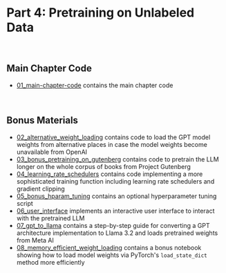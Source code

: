 # Part 4: Pretraining on Unlabeled Data

&nbsp;
## Main Chapter Code

- [01_main-chapter-code](01_main-chapter-code) contains the main chapter code

&nbsp;
## Bonus Materials

- [02_alternative_weight_loading](02_alternative_weight_loading) contains code to load the GPT model weights from alternative places in case the model weights become unavailable from OpenAI
- [03_bonus_pretraining_on_gutenberg](03_bonus_pretraining_on_gutenberg) contains code to pretrain the LLM longer on the whole corpus of books from Project Gutenberg
- [04_learning_rate_schedulers](04_learning_rate_schedulers) contains code implementing a more sophisticated training function including learning rate schedulers and gradient clipping
- [05_bonus_hparam_tuning](05_bonus_hparam_tuning) contains an optional hyperparameter tuning script
- [06_user_interface](06_user_interface) implements an interactive user interface to interact with the pretrained LLM
- [07_gpt_to_llama](07_gpt_to_llama) contains a step-by-step guide for converting a GPT architecture implementation to Llama 3.2 and loads pretrained weights from Meta AI
- [08_memory_efficient_weight_loading](08_memory_efficient_weight_loading) contains a bonus notebook showing how to load model weights via PyTorch's `load_state_dict` method more efficiently
